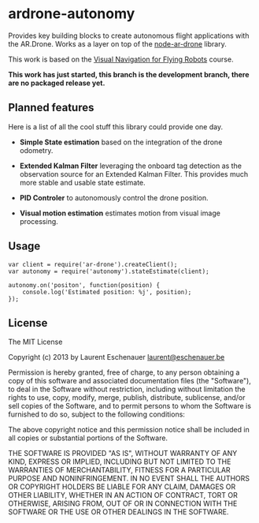 # ardrone-autonomy

Provides key building blocks to create autonomous flight applications
with the AR.Drone. Works as a layer on top of the [node-ar-drone]() library.

This work is based on the [Visual Navigation for Flying Robots](http://vision.in.tum.de/teaching/ss2013/visnav2013) course.

**This work has just started, this branch is the development branch, there are no packaged release yet.**

## Planned features

Here is a list of all the cool stuff this library could provide one day.

* **Simple State estimation** based on the integration of the drone odometry.

* **Extended Kalman Filter** leveraging the onboard tag detection as the observation source
for an Extended Kalman Filter. This provides much more stable and usable state estimate.

* **PID Controler** to autonomously control the drone position.

* **Visual motion estimation** estimates motion from visual image processing.


## Usage

```
var client = require('ar-drone').createClient();
var autonomy = require('autonomy').stateEstimate(client);

autonomy.on('positon', function(position) {
    console.log('Estimated position: %j', position);
});

```

## License

The MIT License

Copyright (c) 2013 by Laurent Eschenauer <laurent@eschenauer.be>

Permission is hereby granted, free of charge, to any person obtaining a copy
of this software and associated documentation files (the "Software"), to deal
in the Software without restriction, including without limitation the rights
to use, copy, modify, merge, publish, distribute, sublicense, and/or sell
copies of the Software, and to permit persons to whom the Software is
furnished to do so, subject to the following conditions:

The above copyright notice and this permission notice shall be included in
all copies or substantial portions of the Software.

THE SOFTWARE IS PROVIDED "AS IS", WITHOUT WARRANTY OF ANY KIND, EXPRESS OR
IMPLIED, INCLUDING BUT NOT LIMITED TO THE WARRANTIES OF MERCHANTABILITY,
FITNESS FOR A PARTICULAR PURPOSE AND NONINFRINGEMENT. IN NO EVENT SHALL THE
AUTHORS OR COPYRIGHT HOLDERS BE LIABLE FOR ANY CLAIM, DAMAGES OR OTHER
LIABILITY, WHETHER IN AN ACTION OF CONTRACT, TORT OR OTHERWISE, ARISING FROM,
OUT OF OR IN CONNECTION WITH THE SOFTWARE OR THE USE OR OTHER DEALINGS IN
THE SOFTWARE.
